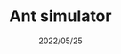 ---
layout: ../../layouts/ProjectLayout.astro
title: Ant simulator
date: 2022/05/25
sumary: A visual and interactive ant simulator made in C++ with SDL2.
tags: 
  - game
  - simulation
  - procedural generation
stack:
  - c++
  - make
  - sdl2
value: 3
thumbnails: ~
---